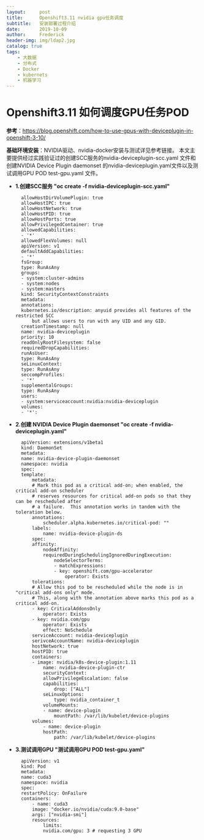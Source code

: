 ```yaml
---
layout:     post
title:      Openshift3.11 nvidia gpu任务调度
subtitle:   安装部署过程介绍
date:       2019-10-09
author:     Frederick
header-img: img/ldap2.jpg
catalog: true
tags:
    - 大数据
    - 分布式
    - Docker
    - kubernets
    - 机器学习
---
```



# Openshift3.11 如何调度GPU任务POD
**参考**：https://blog.openshift.com/how-to-use-gpus-with-deviceplugin-in-openshift-3-10/

**基础环境安装**：NVIDIA驱动、nvidia-docker安装与测试详见参考链接。
本文主要提供经过实践验证过的创建SCC服务的nvidia-deviceplugin-scc.yaml 文件和 创建NVIDIA Device Plugin daemonset  的nvidia-deviceplugin.yaml文件以及测试调用GPU POD test-gpu.yaml 文件。

- **1.创建SCC服务 "oc create -f nvidia-deviceplugin-scc.yaml"**

        allowHostDirVolumePlugin: true
        allowHostIPC: true
        allowHostNetwork: true
        allowHostPID: true
        allowHostPorts: true
        allowPrivilegedContainer: true
        allowedCapabilities:
        - '*'
        allowedFlexVolumes: null
        apiVersion: v1
        defaultAddCapabilities:
        - '*'
        fsGroup:
        type: RunAsAny
        groups:
        - system:cluster-admins
        - system:nodes
        - system:masters
        kind: SecurityContextConstraints
        metadata:
        annotations:
        kubernetes.io/description: anyuid provides all features of the restricted SCC
            but allows users to run with any UID and any GID.
        creationTimestamp: null
        name: nvidia-deviceplugin
        priority: 10
        readOnlyRootFilesystem: false
        requiredDropCapabilities:
        runAsUser:
        type: RunAsAny
        seLinuxContext:
        type: RunAsAny
        seccompProfiles:
        - '*'
        supplementalGroups:
        type: RunAsAny
        users:
        - system:serviceaccount:nvidia:nvidia-deviceplugin
        volumes:
        - '*':

- **2.创建 NVIDIA Device Plugin daemonset  "oc create -f nvidia-deviceplugin.yaml"**


        apiVersion: extensions/v1beta1
        kind: DaemonSet
        metadata:
        name: nvidia-device-plugin-daemonset
        namespace: nvidia
        spec:
        template:
            metadata:
            # Mark this pod as a critical add-on; when enabled, the critical add-on scheduler
            # reserves resources for critical add-on pods so that they can be rescheduled after
            # a failure.  This annotation works in tandem with the toleration below.
            annotations:
                scheduler.alpha.kubernetes.io/critical-pod: ""
            labels:
                name: nvidia-device-plugin-ds
            spec:
            affinity:
                nodeAffinity:
                requiredDuringSchedulingIgnoredDuringExecution:
                    nodeSelectorTerms:
                    - matchExpressions:
                    - key: openshift.com/gpu-accelerator
                        operator: Exists
            tolerations:
            # Allow this pod to be rescheduled while the node is in "critical add-ons only" mode.
            # This, along with the annotation above marks this pod as a critical add-on.
            - key: CriticalAddonsOnly
                operator: Exists
            - key: nvidia.com/gpu
                operator: Exists
                effect: NoSchedule
            serviceAccount: nvidia-deviceplugin
            serivceAccountName: nvidia-deviceplugin
            hostNetwork: true
            hostPID: true
            containers:
            - image: nvidia/k8s-device-plugin:1.11
                name: nvidia-device-plugin-ctr
                securityContext:
                allowPrivilegeEscalation: false
                capabilities:
                    drop: ["ALL"]
                seLinuxOptions:
                    type: nvidia_container_t
                volumeMounts:
                - name: device-plugin
                    mountPath: /var/lib/kubelet/device-plugins
            volumes:
                - name: device-plugin
                hostPath:
                    path: /var/lib/kubelet/device-plugins

- **3.测试调用GPU "测试调用GPU POD test-gpu.yaml"**

 
        apiVersion: v1
        kind: Pod
        metadata:
        name: cuda3
        namespace: nvidia
        spec:
        restartPolicy: OnFailure
        containers:
            - name: cuda3
            image: "docker.io/nvidia/cuda:9.0-base"
            args: ["nvidia-smi"]
            resources:
                limits:
                nvidia.com/gpu: 3 # requesting 3 GPU